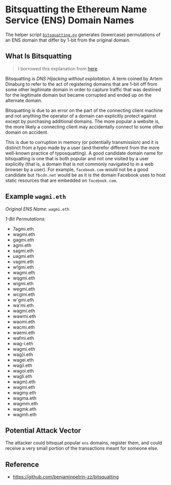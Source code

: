 # Bitsquatting the Ethereum Name Service (ENS) Domain Names
The helper script [`bitsquatting.py`](https://github.com/pcaversaccio/bitsquatting/blob/main/bitsquatting.py) generates (lowercase) permutations of an ENS domain that differ by 1-bit from the original domain.

## What Is Bitsquatting
> I borrowed this explanation from [here](https://github.com/benjaminpetrin-zz/bitsquatting).

Bitsquatting is _DNS Hijacking without exploitation_. A term coined by Artem Dinaburg to refer to the act of registering domains that are 1-bit off from some other legitimate domain in order to capture traffic that was destined for the legitimate domain but became corrupted and ended up on the alternate domain.

Bitsquatting is due to an error on the part of the connecting client machine and not anything the operator of a domain can explicitly protect against except by purchasing additional domains. The more popular a website is, the more likely a connecting client may accidentally connect to some other domain on accident.

This is due to corruption in memory (or potentially transmission) and it is distinct from a typo made by a user (and therefor different from the more well-known practice of typosquatting). A good candidate domain name for bitsquatting is one that is both popular and not one visited by a user explicitly (that is, a domain that is not commonly navigated to in a web browser by a user). For example, `facebook.com` would not be a good candidate but `fbcdn.net` would be as it is the domain Facebook uses to host static resources that are embedded on `facebook.com`.

## Example `wagmi.eth`
*Original ENS Name:* `wagmi.eth`

*1-Bit Permutations:*
- 7agmi.eth
- wagmi.eth
- gagmi.eth
- agmi.eth
- sagmi.eth
- uagmi.eth
- vagmi.eth
- w!gmi.eth
- wagmi.eth
- wqgmi.eth
- wigmi.eth
- wegmi.eth
- wcgmi.eth
- w`gmi.eth
- wa'mi.eth
- wagmi.eth
- wawmi.eth
- waomi.eth
- wacmi.eth
- waemi.eth
- wafmi.eth
- wag-i.eth
- wagmi.eth
- wag}i.eth
- wagei.eth
- wagii.eth
- wagoi.eth
- wagli.eth
- wagm).eth
- wagmi.eth
- wagmy.eth
- wagma.eth
- wagmm.eth
- wagmk.eth
- wagmh.eth

## Potential Attack Vector
The attacker could bitsquat popular `ens` domains, register them, and could receive a very small portion of the transactions meant for someone else.

## Reference
- https://github.com/benjaminpetrin-zz/bitsquatting
